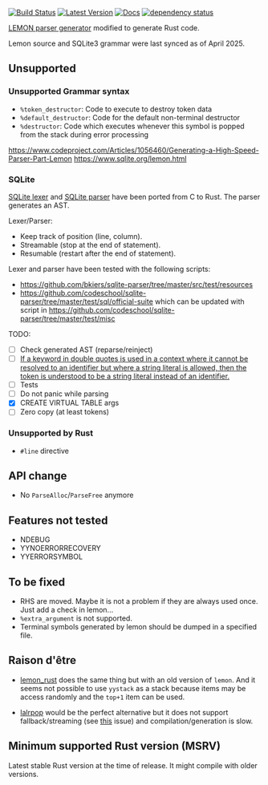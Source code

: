 [![Build Status](https://github.com/gwenn/lemon-rs/workflows/CI/badge.svg)](https://github.com/gwenn/lemon-rs/actions)
[![Latest Version](https://img.shields.io/crates/v/sqlite3-parser.svg)](https://crates.io/crates/sqlite3-parser)
[![Docs](https://docs.rs/sqlite3-parser/badge.svg)](https://docs.rs/sqlite3-parser)
[![dependency status](https://deps.rs/repo/github/gwenn/lemon-rs/status.svg)](https://deps.rs/repo/github/gwenn/lemon-rs)

[LEMON parser generator](https://www.sqlite.org/src/doc/trunk/doc/lemon.html) modified to generate Rust code.

Lemon source and SQLite3 grammar were last synced as of April 2025.

## Unsupported

### Unsupported Grammar syntax

* `%token_destructor`: Code to execute to destroy token data
* `%default_destructor`: Code for the default non-terminal destructor
* `%destructor`: Code which executes whenever this symbol is
  popped from the stack during error processing

https://www.codeproject.com/Articles/1056460/Generating-a-High-Speed-Parser-Part-Lemon
https://www.sqlite.org/lemon.html

### SQLite

[SQLite lexer](http://www.sqlite.org/src/artifact?ci=trunk&filename=src/tokenize.c) and [SQLite parser](http://www.sqlite.org/src/artifact?ci=trunk&filename=src/parse.y) have been ported from C to Rust.
The parser generates an AST.

Lexer/Parser:
  - Keep track of position (line, column).
  - Streamable (stop at the end of statement).
  - Resumable (restart after the end of statement).

Lexer and parser have been tested with the following scripts:
  * https://github.com/bkiers/sqlite-parser/tree/master/src/test/resources
  * https://github.com/codeschool/sqlite-parser/tree/master/test/sql/official-suite which can be updated with script in https://github.com/codeschool/sqlite-parser/tree/master/test/misc

TODO:
  - [ ] Check generated AST (reparse/reinject)
  - [ ] [If a keyword in double quotes is used in a context where it cannot be resolved to an identifier but where a string literal is allowed, then the token is understood to be a string literal instead of an identifier.](https://sqlite.org/lang_keywords.html)
  - [ ] Tests
  - [ ] Do not panic while parsing
  - [x] CREATE VIRTUAL TABLE args
  - [ ] Zero copy (at least tokens)

### Unsupported by Rust

* `#line` directive

## API change

* No `ParseAlloc`/`ParseFree` anymore

## Features not tested

* NDEBUG
* YYNOERRORRECOVERY
* YYERRORSYMBOL

## To be fixed

* RHS are moved. Maybe it is not a problem if they are always used once.
  Just add a check in lemon...
* `%extra_argument` is not supported.
* Terminal symbols generated by lemon should be dumped in a specified file.

## Raison d'être

* [lemon_rust](https://github.com/rodrigorc/lemon_rust) does the same thing
but with an old version of `lemon`. And it seems not possible to use `yystack`
as a stack because items may be access randomly and the `top+1` item can be used.

* [lalrpop](https://github.com/nikomatsakis/lalrpop) would be the perfect
alternative but it does not support fallback/streaming
(see [this](https://github.com/nikomatsakis/lalrpop/issues/156) issue)
and compilation/generation is slow.

## Minimum supported Rust version (MSRV)

Latest stable Rust version at the time of release. It might compile with older versions.


